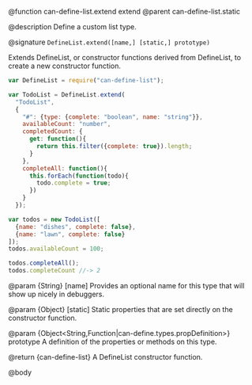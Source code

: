 @function can-define-list.extend extend
@parent can-define-list.static

@description Define a custom list type.

@signature `DefineList.extend([name,] [static,] prototype)`

Extends DefineList, or constructor functions derived from DefineList,
to create a new constructor function.

```js
var DefineList = require("can-define-list");

var TodoList = DefineList.extend(
  "TodoList",
  {
    "#": {type: {complete: "boolean", name: "string"}},
    availableCount: "number",
    completedCount: {
      get: function(){
        return this.filter({complete: true}).length;
      }
    },
    completeAll: function(){
      this.forEach(function(todo){
        todo.complete = true;
      })
    }
  });

var todos = new TodoList([
  {name: "dishes", complete: false},
  {name: "lawn", complete: false}
]);
todos.availableCount = 100;

todos.completeAll();
todos.completeCount //-> 2
```

  @param {String} [name] Provides an optional name for this type that will
  show up nicely in debuggers.

  @param {Object} [static] Static properties that are set directly on the
  constructor function.

  @param {Object<String,Function|can-define.types.propDefinition>} prototype A definition of the properties or methods on this type.

@return {can-define-list} A DefineList constructor function.


@body
